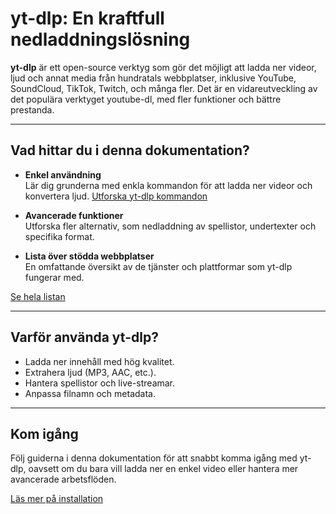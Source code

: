 # yt-dlp: En kraftfull nedladdningslösning

**yt-dlp** är ett open-source verktyg som gör det möjligt att ladda ner videor, ljud och annat media från hundratals webbplatser, inklusive YouTube, SoundCloud, TikTok, Twitch, och många fler. Det är en vidareutveckling av det populära verktyget youtube-dl, med fler funktioner och bättre prestanda.

---

## **Vad hittar du i denna dokumentation?**

- **Enkel användning**  
  Lär dig grunderna med enkla kommandon för att ladda ner videor och konvertera ljud.
[Utforska yt-dlp kommandon](yt-dlp-kommando.md)

  
- **Avancerade funktioner**  
  Utforska fler alternativ, som nedladdning av spellistor, undertexter och specifika format.

- **Lista över stödda webbplatser**  
  En omfattande översikt av de tjänster och plattformar som yt-dlp fungerar med.

[Se hela listan](list.md)

---

## **Varför använda yt-dlp?**
- Ladda ner innehåll med hög kvalitet.
- Extrahera ljud (MP3, AAC, etc.).
- Hantera spellistor och live-streamar.
- Anpassa filnamn och metadata.

---

## **Kom igång**
Följ guiderna i denna dokumentation för att snabbt komma igång med yt-dlp, oavsett om du bara vill ladda ner en enkel video eller hantera mer avancerade arbetsflöden.

[Läs mer på installation](setup.md)
